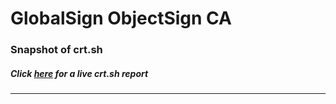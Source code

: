 # GlobalSign ObjectSign CA
### Snapshot of crt.sh
##### Click [here](https://crt.sh/?q=614299AAEA670071EA113D2B977BEC4714B0CC8B2B54EFE6625D2690F512F7D6) for a live crt.sh report

---
